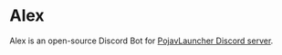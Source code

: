 # Alex
Alex is an open-source Discord Bot for [PojavLauncher Discord server](https://discord.gg/99QHkDtcNs).
